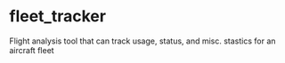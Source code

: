 # fleet_tracker
Flight analysis tool that can track usage, status, and misc. stastics for an aircraft fleet
